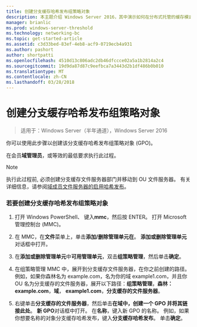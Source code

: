 ```yaml
---
title: 创建分支缓存哈希发布组策略对象
description: 本主题介绍 Windows Server 2016，其中演示如何在分布式托管的缓存模式优化分支机构中 WAN 带宽使用量部署分支缓存分支缓存部署指南中
manager: brianlic
ms.prod: windows-server-threshold
ms.technology: networking-bc
ms.topic: get-started-article
ms.assetid: c3d33bed-83ef-4eb8-acf9-0719ecb4a931
ms.author: pashort
author: shortpatti
ms.openlocfilehash: 4510d13c806adc2db46dfccce02a5a1b2814a2c4
ms.sourcegitcommit: 19d9da87d87c9eefbca7a3443d2b1df486b0b010
ms.translationtype: MT
ms.contentlocale: zh-CN
ms.lasthandoff: 03/28/2018
---
```

# <a name="create-the-branchcache-hash-publication-group-policy-object"></a>创建分支缓存哈希发布组策略对象

>适用于：Windows Server（半年通道），Windows Server 2016

你可以使用此步骤以创建该分支缓存哈希发布组策略对象 (GPO)。  
  
在会员**域管理员**，或等效的最低要求执行此过程。  
  
> [!NOTE]  
> 执行此过程前, 必须创建分支缓存文件服务器部门并移动到 OU 文件服务器。 有关详细信息，请参阅[域成员文件服务器的启用哈希发布](../../branchcache/deploy/Enable-Hash-Publication-for-Domain-Member-File-Servers.md)。  
  
### <a name="to-create-the-branchcache-hash-publication-group-policy-object"></a>若要创建分支缓存哈希发布组策略对象  
  
1.  打开 Windows PowerShell、 键入**mmc**，然后按 ENTER。 打开 Microsoft 管理控制台 (MMC)。  
  
2.  在 MMC，在**文件**菜单上，单击**添加/删除管理单元在**。 **添加或删除管理单元**对话框中打开。  
  
3.  在**添加或删除管理单元**中**可用管理单元**，双击**组策略管理**，然后单击**确定**。  
  
4.  在组策略管理 MMC 中，展开到分支缓存文件服务器，在你之前创建的路径。 例如，如果你森林名为 example.com，名为你的域 example1.com，并且你 OU 名为分支缓存的文件服务器，展开以下路径：**组策略管理**，**森林： example.com**，**域**， **example1.com**，**分支缓存的文件服务器**。  
  
5.  右键单击**分支缓存的文件服务器**，然后单击**在域中，创建一个 GPO 并将其链接此处**。 **新 GPO**对话框中打开。 在**名称**，键入新 GPO 的名称。 例如，如果你想要名称的对象分支缓存哈希发布，键入**分支缓存哈希发布**。 单击**确定**。  
  



